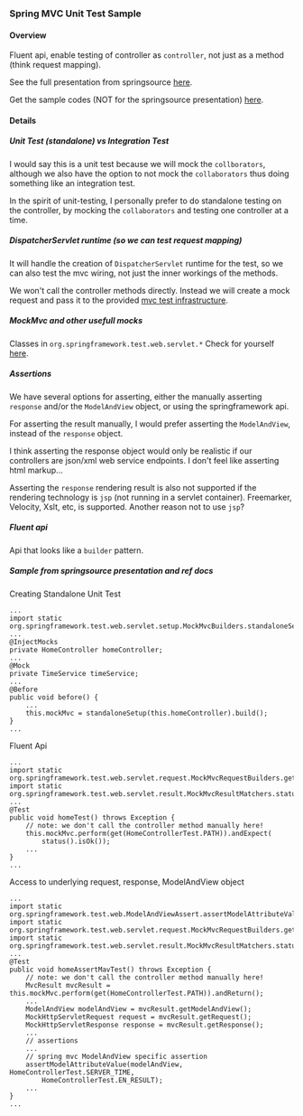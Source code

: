 ### Spring MVC Unit Test Sample

#### Overview
Fluent api, enable testing of controller as `controller`, not just as a method (think request mapping).

See the full presentation from springsource [here](https://www.youtube.com/watch?v=K6x8LE7Qd1Q "Webinar: Testing Web Applications with Spring 3.2").

Get the sample codes (NOT for the springsource presentation) [here](https://github.com/andirdju/spring-mvc-unit-test-sample "GitHub - andirdju - spring-mvc-unit-test-sample").

#### Details
##### Unit Test (standalone) vs Integration Test
I would say this is a unit test because we will mock the `collborators`, although we also have the option to not mock the `collaborators` thus doing something like an integration test.

In the spirit of unit-testing, I personally prefer to do standalone testing on the controller, by mocking the `collaborators` and testing one controller at a time.

##### DispatcherServlet runtime (so we can test request mapping)
It will handle the creation of `DispatcherServlet` runtime for the test, so we can also test the mvc wiring, not just the inner workings of the methods.

We won't call the controller methods directly. Instead we will create a mock request and pass it to the provided [mvc test infrastructure](http://static.springsource.org/spring/docs/3.2.x/javadoc-api/org/springframework/test/web/servlet/MockMvc.html "MockMvc"). 

##### MockMvc and other usefull mocks
Classes in `org.springframework.test.web.servlet.*`
Check for yourself [here](http://static.springsource.org/spring/docs/3.2.x/javadoc-api/org/springframework/test/web/servlet/package-summary.html "Contains server-side support for testing Spring MVC applications").


##### Assertions
We have several options for asserting, either the manually asserting `response` and/or the `ModelAndView` object, or using the springframework api.

For asserting the result manually, I would prefer asserting the `ModelAndView`, instead of the `response` object.

I think asserting the response object would only be realistic if our controllers are json/xml web service endpoints. I don't feel like asserting html markup...

Asserting the `response` rendering result is also not supported if the rendering technology is `jsp` (not running in a servlet container). Freemarker, Velocity, Xslt, etc, is supported. Another reason not to use `jsp`?

##### Fluent api
Api that looks like a `builder` pattern.

##### Sample from springsource presentation and ref docs
Creating Standalone Unit Test

    ...
    import static org.springframework.test.web.servlet.setup.MockMvcBuilders.standaloneSetup;
    ...
    @InjectMocks
    private HomeController homeController;
    ...
    @Mock
    private TimeService timeService;
    ...
    @Before
    public void before() {
        ...
        this.mockMvc = standaloneSetup(this.homeController).build();
    }
    ...

Fluent Api

    ...
    import static org.springframework.test.web.servlet.request.MockMvcRequestBuilders.get;
    import static org.springframework.test.web.servlet.result.MockMvcResultMatchers.status;
    ...
    @Test
    public void homeTest() throws Exception {
        // note: we don't call the controller method manually here!
        this.mockMvc.perform(get(HomeControllerTest.PATH)).andExpect(
            status().isOk());
        ...
    }
    ...

Access to underlying request, response, ModelAndView object

    ...
    import static org.springframework.test.web.ModelAndViewAssert.assertModelAttributeValue;
    import static org.springframework.test.web.servlet.request.MockMvcRequestBuilders.get;
    import static org.springframework.test.web.servlet.result.MockMvcResultMatchers.status;
    ...
    @Test
    public void homeAssertMavTest() throws Exception {
        // note: we don't call the controller method manually here!
        MvcResult mvcResult = this.mockMvc.perform(get(HomeControllerTest.PATH)).andReturn();
        ...
        ModelAndView modelAndView = mvcResult.getModelAndView();
        MockHttpServletRequest request = mvcResult.getRequest();
        MockHttpServletResponse response = mvcResult.getResponse();
        ...    
        // assertions
        ...
        // spring mvc ModelAndView specific assertion
        assertModelAttributeValue(modelAndView, HomeControllerTest.SERVER_TIME,
            HomeControllerTest.EN_RESULT);
        ...
    }
    ...
